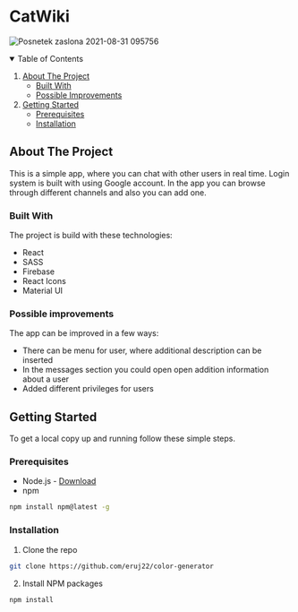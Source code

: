 # CatWiki

![Posnetek zaslona 2021-08-31 095756](https://user-images.githubusercontent.com/80893722/131466735-2d055a5e-4f0f-4644-aa3b-b1c90f78308a.png)

<!-- TABLE OF CONTENTS -->
<details open="open">
  <summary>Table of Contents</summary>
  <ol>
    <li>
      <a href="#about-the-project">About The Project</a>
      <ul>
        <li><a href="#built-with">Built With</a></li>
        <li><a href="#possible-improvements">Possible Improvements</a></li>
      </ul>
    </li>
    <li>
      <a href="#getting-started">Getting Started</a>
      <ul>
        <li><a href="#prerequisites">Prerequisites</a></li>
        <li><a href="#installation">Installation</a></li>
      </ul>
    </li>
  </ol>
</details>

<!-- ABOUT THE PROJECT -->

## About The Project

This is a simple app, where you can chat with other users in real time. Login system is built with using Google account. In the app you can browse through different channels and also you can add one.

### Built With

The project is build with these technologies:

- React
- SASS
- Firebase
- React Icons
- Material UI

### Possible improvements

The app can be improved in a few ways:

- There can be menu for user, where additional description can be inserted
- In the messages section you could open open addition information about a user
- Added different privileges for users

<!-- GETTING STARTED -->

## Getting Started

To get a local copy up and running follow these simple steps.

### Prerequisites

- Node.js - [Download](https://nodejs.org)
- npm

```sh
npm install npm@latest -g
```

### Installation

1. Clone the repo

```sh
git clone https://github.com/eruj22/color-generator
```

2. Install NPM packages

```sh
npm install
```
